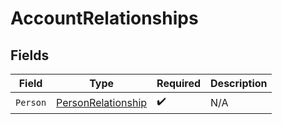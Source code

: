 # AccountRelationships


## Fields

| Field                                                               | Type                                                                | Required                                                            | Description                                                         |
| ------------------------------------------------------------------- | ------------------------------------------------------------------- | ------------------------------------------------------------------- | ------------------------------------------------------------------- |
| `Person`                                                            | [PersonRelationship](../../Models/Components/PersonRelationship.md) | :heavy_check_mark:                                                  | N/A                                                                 |